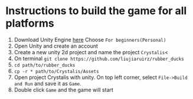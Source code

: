 # Instructions to build the game for all platforms

 1. Download Unity Engine <a href="https://store.unity.com/?_ga=2.255587848.1879503588.1559359244-2090126118.1559359244">here</a>
      Choose `For beginners(Personal)`
 2. Open Unity and create an account</li>
 3. Create a new unity 2d project and name the project `Crystalis`<
 4. On terminal
  `git clone https://github.com/liujiaruirz/rubber_ducks`
 5. `cd path/to/rubber_ducks`
 6. `cp -r * path/to/Crystalis/Assets`</li>
 7. Open project Crystalis with unity. On top left corner, select ``File->Build and Run`` and save it as ``Game``.
 8. Double click `Game` and the game will start


      


